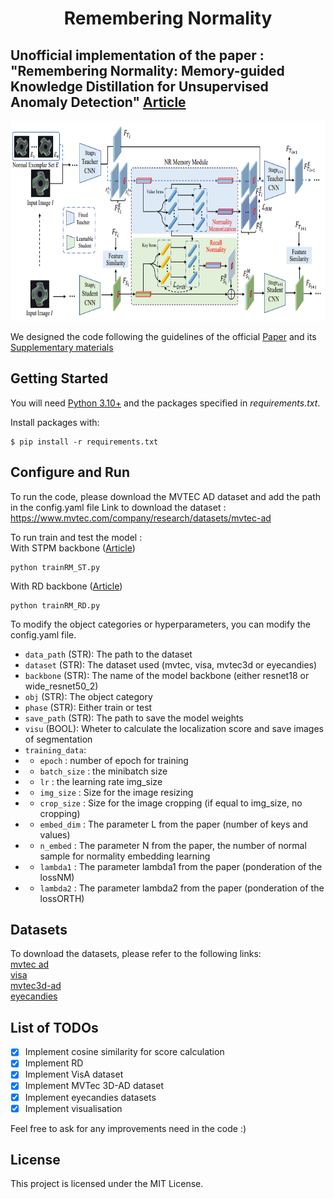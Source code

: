 <p align="center">
  <h1><center> Remembering Normality </center></h1>
</p>

## Unofficial implementation of the paper : "Remembering Normality: Memory-guided Knowledge Distillation for Unsupervised Anomaly Detection" [Article](https://openaccess.thecvf.com/content/ICCV2023/papers/Gu_Remembering_Normality_Memory-guided_Knowledge_Distillation_for_Unsupervised_Anomaly_Detection_ICCV_2023_paper.pdf)
 


<p align="left">
  <img width="700" height="320" src="RememberingNormality.png">
</p>

We designed the code following the guidelines of the official [Paper](https://openaccess.thecvf.com/content/ICCV2023/papers/Gu_Remembering_Normality_Memory-guided_Knowledge_Distillation_for_Unsupervised_Anomaly_Detection_ICCV_2023_paper.pdf) and its [Supplementary materials](https://openaccess.thecvf.com/content/ICCV2023/supplemental/Gu_Remembering_Normality_Memory-guided_ICCV_2023_supplemental.pdf)

## Getting Started

You will need [Python 3.10+](https://www.python.org/downloads) and the packages specified in _requirements.txt_.

Install packages with:

```
$ pip install -r requirements.txt
```

## Configure and Run
To run the code, please download the MVTEC AD dataset and add the path in the config.yaml file 
Link to download the dataset : https://www.mvtec.com/company/research/datasets/mvtec-ad 

To run train and test the model :  
With STPM backbone ([Article](https://arxiv.org/pdf/2103.04257v2.pdf))
```
python trainRM_ST.py  
```
With RD backbone ([Article](https://arxiv.org/pdf/2201.10703.pdf))
```
python trainRM_RD.py  
```

To modify the object categories or hyperparameters, you can modify the config.yaml file.

- `data_path` (STR): The path to the dataset
- `dataset` (STR): The dataset used (mvtec, visa, mvtec3d or eyecandies)
- `backbone` (STR): The name of the model backbone (either resnet18 or wide_resnet50_2)
- `obj` (STR): The object category
- `phase` (STR): Either train or test
- `save_path` (STR): The path to save the model weights
- `visu` (BOOL): Wheter to calculate the localization score and save images of segmentation
- `training_data`: 
- - `epoch` : number of epoch for training
- - `batch_size` : the minibatch size
- - `lr` : the learning rate img_size
- - `img_size` : Size for the image resizing
- - `crop_size` : Size for the image cropping (if equal to img_size, no cropping)
- - `embed_dim` : The parameter L from the paper (number of keys and values)
- - `n_embed` : The parameter N from the paper, the number of normal sample for normality embedding learning
- - `lambda1` : The parameter lambda1 from the paper (ponderation of the lossNM)
- - `lambda2` : The parameter lambda2 from the paper (ponderation of the lossORTH)

## Datasets
To download the datasets, please refer to the following links:   
[mvtec ad](https://www.mvtec.com/company/research/datasets/mvtec-ad)  
[visa](https://paperswithcode.com/dataset/visa)  
[mvtec3d-ad](https://www.mvtec.com/company/research/datasets/mvtec-3d-ad)  
[eyecandies](https://eyecan-ai.github.io/eyecandies/download)  

## List of TODOs

- [x] Implement cosine similarity for score calculation
- [x] Implement RD
- [x] Implement VisA dataset
- [x] Implement MVTec 3D-AD dataset
- [x] Implement eyecandies datasets
- [x] Implement visualisation

Feel free to ask for any improvements need in the code :)


## License

This project is licensed under the MIT License.